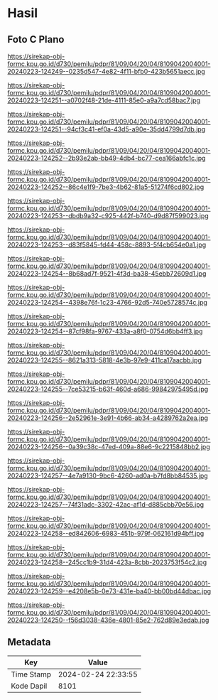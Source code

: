# Hasil

## Foto C Plano

https://sirekap-obj-formc.kpu.go.id/d730/pemilu/pdpr/81/09/04/20/04/8109042004001-20240223-124249--0235d547-4e82-4f11-bfb0-423b5651aecc.jpg

https://sirekap-obj-formc.kpu.go.id/d730/pemilu/pdpr/81/09/04/20/04/8109042004001-20240223-124251--a0702f48-21de-4111-85e0-a9a7cd58bac7.jpg

https://sirekap-obj-formc.kpu.go.id/d730/pemilu/pdpr/81/09/04/20/04/8109042004001-20240223-124251--94cf3c41-ef0a-43d5-a90e-35dd4799d7db.jpg

https://sirekap-obj-formc.kpu.go.id/d730/pemilu/pdpr/81/09/04/20/04/8109042004001-20240223-124252--2b93e2ab-bb49-4db4-bc77-cea166abfc1c.jpg

https://sirekap-obj-formc.kpu.go.id/d730/pemilu/pdpr/81/09/04/20/04/8109042004001-20240223-124252--86c4e1f9-7be3-4b62-81a5-51274f6cd802.jpg

https://sirekap-obj-formc.kpu.go.id/d730/pemilu/pdpr/81/09/04/20/04/8109042004001-20240223-124253--dbdb9a32-c925-442f-b740-d9d87f599023.jpg

https://sirekap-obj-formc.kpu.go.id/d730/pemilu/pdpr/81/09/04/20/04/8109042004001-20240223-124253--d83f5845-fd44-458c-8893-5f4cb654e0a1.jpg

https://sirekap-obj-formc.kpu.go.id/d730/pemilu/pdpr/81/09/04/20/04/8109042004001-20240223-124254--8b68ad7f-9521-4f3d-ba38-45ebb72609d1.jpg

https://sirekap-obj-formc.kpu.go.id/d730/pemilu/pdpr/81/09/04/20/04/8109042004001-20240223-124254--4398e76f-1c23-4766-92d5-740e5728574c.jpg

https://sirekap-obj-formc.kpu.go.id/d730/pemilu/pdpr/81/09/04/20/04/8109042004001-20240223-124254--87cf98fa-9767-433a-a8f0-0754d6bb4ff3.jpg

https://sirekap-obj-formc.kpu.go.id/d730/pemilu/pdpr/81/09/04/20/04/8109042004001-20240223-124255--8621a313-5818-4e3b-97e9-411ca17aacbb.jpg

https://sirekap-obj-formc.kpu.go.id/d730/pemilu/pdpr/81/09/04/20/04/8109042004001-20240223-124255--7ce53215-b63f-460d-a686-99842975495d.jpg

https://sirekap-obj-formc.kpu.go.id/d730/pemilu/pdpr/81/09/04/20/04/8109042004001-20240223-124256--2e52961e-3e91-4b66-ab34-a4289762a2ea.jpg

https://sirekap-obj-formc.kpu.go.id/d730/pemilu/pdpr/81/09/04/20/04/8109042004001-20240223-124256--0a39c38c-47ed-409a-88e6-9c2215848bb2.jpg

https://sirekap-obj-formc.kpu.go.id/d730/pemilu/pdpr/81/09/04/20/04/8109042004001-20240223-124257--4e7a9130-9bc6-4260-ad0a-b7fd8bb84535.jpg

https://sirekap-obj-formc.kpu.go.id/d730/pemilu/pdpr/81/09/04/20/04/8109042004001-20240223-124257--74f31adc-3302-42ac-af1d-d885cbb70e56.jpg

https://sirekap-obj-formc.kpu.go.id/d730/pemilu/pdpr/81/09/04/20/04/8109042004001-20240223-124258--ed842606-6983-451b-979f-062161d94bff.jpg

https://sirekap-obj-formc.kpu.go.id/d730/pemilu/pdpr/81/09/04/20/04/8109042004001-20240223-124258--245cc1b9-31d4-423a-8cbb-2023753f54c2.jpg

https://sirekap-obj-formc.kpu.go.id/d730/pemilu/pdpr/81/09/04/20/04/8109042004001-20240223-124259--e4208e5b-0e73-431e-ba40-bb00bd44dbac.jpg

https://sirekap-obj-formc.kpu.go.id/d730/pemilu/pdpr/81/09/04/20/04/8109042004001-20240223-124250--f56d3038-436e-4801-85e2-762d89e3edab.jpg


## Metadata

| Key        | Value               |
| ---------- | ------------------- |
| Time Stamp | 2024-02-24 22:33:55 |
| Kode Dapil | 8101                |



